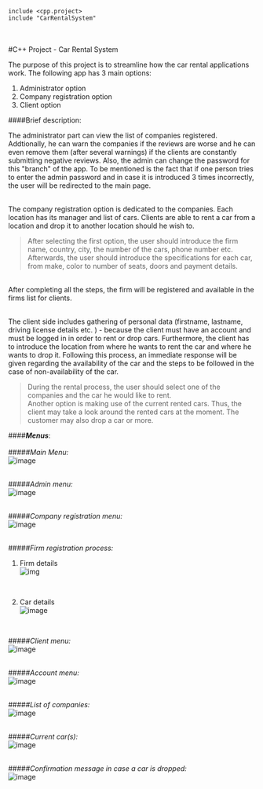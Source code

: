 ```
include <cpp.project>
include "CarRentalSystem"
```
<br/><br/>
#C++ Project - Car Rental System

The purpose of this project is to streamline how the car rental applications work.
The following app has 3 main options:
  1. Administrator option
  2. Company registration option
  3. Client option


####Brief description:

The administrator part can view the list of companies registered. Addtionally, he can warn the companies if the reviews are worse and he can even remove them (after several warnings) if the clients are constantly submitting negative reviews. Also, the admin can change the password for this "branch" of the app. To be mentioned is the fact that if one person tries to enter the admin password and in case it is introduced 3 times incorrectly, the user will be redirected to the main page. <br/><br/>

The company registration option is dedicated to the companies. Each location has its manager and list of cars. Clients are able to rent a car from a location and drop it to another location should he wish to. <br/>
>After selecting the first option, the user should introduce the firm name, country, city, the number of the cars, phone number etc. Afterwards, the user should introduce the specifications for each car, from make, color to number of seats, doors and payment details. 
<br/>
After completing all the steps, the firm will be registered and available in the firms list for clients. <br/><br/>

The client side includes gathering of personal data (firstname, lastname, driving license details etc. ) - because the client must have an account and must be logged in in order to rent or drop cars. Furthermore, the client has to introduce the location from where he wants to rent the car and where he wants to drop it. Following this process, an immediate response will be given regarding the availability of the car and the steps to be followed in the case of non-availability of the car. <br/>
>During the rental process, the user should select one of the companies and the car he would like to rent. <br/>
Another option is making use of the current rented cars. Thus, the client may take a look around the rented cars at the moment. The customer may also drop a car or more. 

 
####***Menus***:<br/><br/>
#####*Main Menu:* <br/>
![image](https://user-images.githubusercontent.com/92984942/176542706-4f157ed1-3dee-4957-a495-e0ffe55e0827.png)
<br/><br/>

#####*Admin menu:* <br/>
![image](https://user-images.githubusercontent.com/92984942/176543558-5baea659-ba42-49c6-8c45-ecb749ba2fb3.png)
<br/><br/>

#####*Company registration menu:* <br/>
![image](https://user-images.githubusercontent.com/92984942/176543736-b1ba8a79-fd5d-4671-9738-c92fd7ca8244.png)
<br/><br/>

#####*Firm registration process:* <br/>
 1. Firm details <br/>
 ![img](https://user-images.githubusercontent.com/92984942/176547285-30b842f1-b6ed-4372-adbd-96ef91305231.png)
<br/>

 2. Car details <br/>
 ![image](https://user-images.githubusercontent.com/92984942/176545380-4976d1ef-d0a4-4948-a313-ad219ef2bcdf.png)
<br/>

#####*Client menu:* <br/>
![image](https://user-images.githubusercontent.com/92984942/176546010-b426156d-5fb2-4213-b6a5-e0835e91b78e.png)
<br/><br/>

#####*Account menu:* <br/>
![image](https://user-images.githubusercontent.com/92984942/176546310-b973fc68-60d4-4cdc-aca6-05e66a0b096f.png)
<br/><br/>

#####*List of companies:* <br/>
![image](https://user-images.githubusercontent.com/92984942/176601451-34e99aaf-36c6-4e09-965b-c81dc62f72f9.png)
<br/><br/>

#####*Current car(s):* <br/>
![image](https://user-images.githubusercontent.com/92984942/176601737-26963ad7-84f2-49ec-96f0-2049b6fae2c8.png)
<br/><br/>

#####*Confirmation message in case a car is dropped:* <br/>
![image](https://user-images.githubusercontent.com/92984942/176601851-9a81972b-ecab-4422-ab5e-59203b1419ce.png)
<br/><br/>


